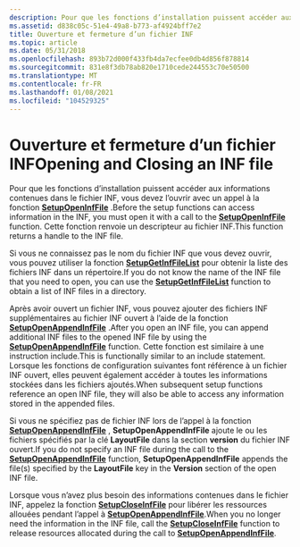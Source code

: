 ```yaml
---
description: Pour que les fonctions d’installation puissent accéder aux informations contenues dans le fichier INF, vous devez l’ouvrir avec un appel à la fonction SetupOpenInfFile. Cette fonction renvoie un descripteur au fichier INF.
ms.assetid: d838c05c-51e4-49a8-b773-af4924bff7e2
title: Ouverture et fermeture d’un fichier INF
ms.topic: article
ms.date: 05/31/2018
ms.openlocfilehash: 893b72d000f433fb4da7ecfee0db4d856f878814
ms.sourcegitcommit: 831e8f3db78ab820e1710cede244553c70e50500
ms.translationtype: MT
ms.contentlocale: fr-FR
ms.lasthandoff: 01/08/2021
ms.locfileid: "104529325"
---
```

# <a name="opening-and-closing-an-inf-file"></a><span data-ttu-id="518af-104">Ouverture et fermeture d’un fichier INF</span><span class="sxs-lookup"><span data-stu-id="518af-104">Opening and Closing an INF file</span></span>

<span data-ttu-id="518af-105">Pour que les fonctions d’installation puissent accéder aux informations contenues dans le fichier INF, vous devez l’ouvrir avec un appel à la fonction [**SetupOpenInfFile**](/windows/desktop/api/Setupapi/nf-setupapi-setupopeninffilea) .</span><span class="sxs-lookup"><span data-stu-id="518af-105">Before the setup functions can access information in the INF, you must open it with a call to the [**SetupOpenInfFile**](/windows/desktop/api/Setupapi/nf-setupapi-setupopeninffilea) function.</span></span> <span data-ttu-id="518af-106">Cette fonction renvoie un descripteur au fichier INF.</span><span class="sxs-lookup"><span data-stu-id="518af-106">This function returns a handle to the INF file.</span></span>

<span data-ttu-id="518af-107">Si vous ne connaissez pas le nom du fichier INF que vous devez ouvrir, vous pouvez utiliser la fonction [**SetupGetInfFileList**](/windows/desktop/api/Setupapi/nf-setupapi-setupgetinffilelista) pour obtenir la liste des fichiers INF dans un répertoire.</span><span class="sxs-lookup"><span data-stu-id="518af-107">If you do not know the name of the INF file that you need to open, you can use the [**SetupGetInfFileList**](/windows/desktop/api/Setupapi/nf-setupapi-setupgetinffilelista) function to obtain a list of INF files in a directory.</span></span>

<span data-ttu-id="518af-108">Après avoir ouvert un fichier INF, vous pouvez ajouter des fichiers INF supplémentaires au fichier INF ouvert à l’aide de la fonction [**SetupOpenAppendInfFile**](/windows/desktop/api/Setupapi/nf-setupapi-setupopenappendinffilea) .</span><span class="sxs-lookup"><span data-stu-id="518af-108">After you open an INF file, you can append additional INF files to the opened INF file by using the [**SetupOpenAppendInfFile**](/windows/desktop/api/Setupapi/nf-setupapi-setupopenappendinffilea) function.</span></span> <span data-ttu-id="518af-109">Cette fonction est similaire à une instruction include.</span><span class="sxs-lookup"><span data-stu-id="518af-109">This is functionally similar to an include statement.</span></span> <span data-ttu-id="518af-110">Lorsque les fonctions de configuration suivantes font référence à un fichier INF ouvert, elles peuvent également accéder à toutes les informations stockées dans les fichiers ajoutés.</span><span class="sxs-lookup"><span data-stu-id="518af-110">When subsequent setup functions reference an open INF file, they will also be able to access any information stored in the appended files.</span></span>

<span data-ttu-id="518af-111">Si vous ne spécifiez pas de fichier INF lors de l’appel à la fonction [**SetupOpenAppendInfFile**](/windows/desktop/api/Setupapi/nf-setupapi-setupopenappendinffilea) , **SetupOpenAppendInfFile** ajoute le ou les fichiers spécifiés par la clé **LayoutFile** dans la section **version** du fichier INF ouvert.</span><span class="sxs-lookup"><span data-stu-id="518af-111">If you do not specify an INF file during the call to the [**SetupOpenAppendInfFile**](/windows/desktop/api/Setupapi/nf-setupapi-setupopenappendinffilea) function, **SetupOpenAppendInfFile** appends the file(s) specified by the **LayoutFile** key in the **Version** section of the open INF file.</span></span>

<span data-ttu-id="518af-112">Lorsque vous n’avez plus besoin des informations contenues dans le fichier INF, appelez la fonction [**SetupCloseInfFile**](/windows/desktop/api/Setupapi/nf-setupapi-setupcloseinffile) pour libérer les ressources allouées pendant l’appel à [**SetupOpenAppendInfFile**](/windows/desktop/api/Setupapi/nf-setupapi-setupopenappendinffilea).</span><span class="sxs-lookup"><span data-stu-id="518af-112">When you no longer need the information in the INF file, call the [**SetupCloseInfFile**](/windows/desktop/api/Setupapi/nf-setupapi-setupcloseinffile) function to release resources allocated during the call to [**SetupOpenAppendInfFile**](/windows/desktop/api/Setupapi/nf-setupapi-setupopenappendinffilea).</span></span>

 

 



